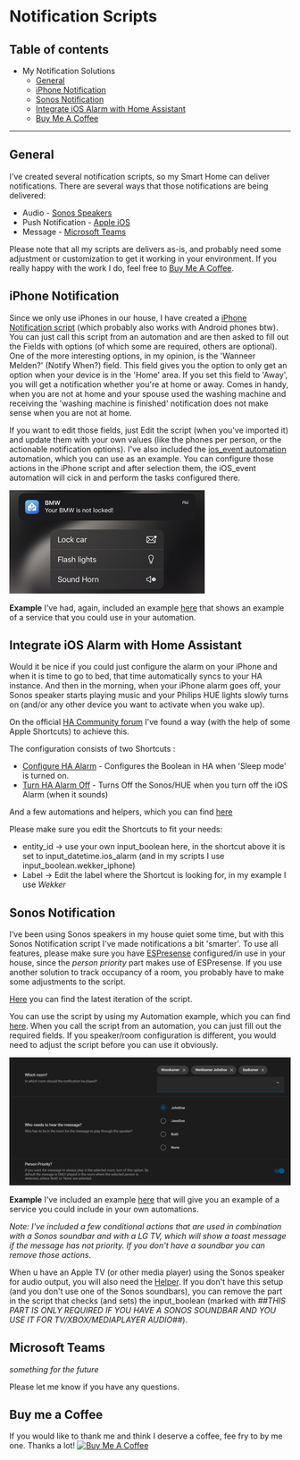 # Notification Scripts

## Table of contents

- My Notification Solutions
  - [General](#general)
  - [iPhone Notification](#iphone-notification)
  - [Sonos Notification](#sonos-notification)
  - [Integrate iOS Alarm with Home Assistant](#integrate-ios-alarm-with-home-assistant)
  - [Buy Me A Coffee](#buy-me-a-coffee)


___

## General

I've created several notification scripts, so my Smart Home can deliver notifications. There are several ways that those notifications are being delivered:

* Audio - [Sonos Speakers](#sonos-notification)
* Push Notification - [Apple iOS](#iphone-notification)
* Message - [Microsoft Teams](#MSTeams)

Please note that all my scripts are delivers as-is, and probably need some adjustment or customization to get it working in your environment. If you really happy with the work I do, feel free to [Buy Me A Coffee](#buy-me-a-coffee).


## iPhone Notification
Since we only use iPhones in our house, I have created a [iPhone Notification script](/Packages/notification/iphone_script_v6.yaml) (which probably also works with Android phones btw). You can just call this script from an automation and are then asked to fill out the Fields with options (of which some are required, others are optional). 
One of the more interesting options, in my opinion, is the 'Wanneer Melden?' (Notify When?) field. This field gives you the option to only get an option when your device is in the 'Home' area. If you set this field to 'Away', you will get a notification whether you're at home or away. Comes in handy, when you are not at home and your spouse used the washing machine and receiving the 'washing machine is finished' notification does not make sense when you are not at home.

If you want to edit those fields, just Edit the script (when you've imported it) and update them with your own values (like the phones per person, or the actionable notification options). I've also included the [ios_event automation](/Packages/iOS_notifications_and_actions/ios_action_-_bmw_-_lock_car-blink_lights-sound_horn.yaml) automation, which you can use as an example. You can configure those actions in the iPhone script and after selection them, the iOS_event automation will cick in and perform the tasks configured there.


![iOS Actionable](./images/ios_actionable01.jpeg)

**Example**
I've had, again, included an example [here](/Packages/notification/iphone_service_example.yaml) that shows an example of a service that you could use in your automation.

## Integrate iOS Alarm with Home Assistant
Would it be nice if you could just configure the alarm on your iPhone and when it is time to go to bed, that time automatically syncs to your HA instance. And then in the morning, when your iPhone alarm goes off, your Sonos speaker starts playing music and your Philips HUE lights slowly turns on (and/or any other device you want to activate when you wake up).

On the official [HA Community forum](https://community.home-assistant.io/t/sync-next-ios16-alarm-clock-in-ha-with-shortcuts-and-companion-app/494726/62) I've found a way (with the help of some Apple Shortcuts) to achieve this. 

The configuration consists of two Shortcuts :

- [Configure HA Alarm](https://www.icloud.com/shortcuts/ee37cd7e90904b38a467a723279665a9) - Configures the Boolean in HA when 'Sleep mode' is turned on. 
- [Turn HA Alarm Off](https://www.icloud.com/shortcuts/ca72d93ecfc7405cab005059c6f0c97c) - Turns Off the Sonos/HUE when you turn off the iOS Alarm (when it sounds)

And a few automations and helpers, which you can find [here](/Packages/house/rooms/bedroom)

Please make sure you edit the Shortcuts to fit your needs:
- entity_id -> use your own input_boolean here, in the shortcut above it is set to input_datetime.ios_alarm (and in my scripts I use input_boolean.wekker_iphone)
- Label -> Edit the label where the Shortcut is looking for, in my example I use *Wekker*

## Sonos Notification
I’ve been using Sonos speakers in my house quiet some time, but with this Sonos Notification script I've made notifications a bit 'smarter'.
To use all features, please make sure you have [ESPresense](https://espresense.com) configured/in use in your house, since the *person priority* part makes use of ESPresense. If you use another solution to track occupancy of a room, you probably have to make some adjustments to the script.

[Here](/Packages/notification/sonos_speaker_script_v7.yaml) you can find the latest iteration of the script. 

You can use the script by using my Automation example, which you can find [here](/Packages/_templates/sonos_notification_example_automation.yaml). When you call the script from an automation, you can just fill out the required fields. If you speaker/room configuration is different, you would need to adjust the script before you can use it obviously. 

![Sonos Person Priority](/images/Sonos_notification_person_priority.png)

**Example**
I've included an example [here](Packages/notification/sonos_service_example.yaml) that will give you an example of a service you could include in your own automations.


*Note: I've included a few conditional actions that are used in combination with a Sonos soundbar and with a LG TV, which will show a toast message if the message has not priority. If you don't have a soundbar you can remove those actions.* 

When u have an Apple TV (or other media player) using the Sonos speaker for audio output, you will also need the [Helper](/Packages/notification/sonos_speaker_helper.yaml). If you don't have this setup (and you don't use one of the Sonos soundbars), you can remove the part in the script that checks (and sets) the input_boolean (marked with *##THIS PART IS ONLY REQUIRED IF YOU HAVE A SONOS SOUNDBAR AND YOU USE IT FOR TV/XBOX/MEDIAPLAYER AUDIO##*).


## Microsoft Teams

*something for the future*

Please let me know if you have any questions.


## Buy me a Coffee

If you would like to thank me and think I deserve a coffee, fee fry to by me one. Thanks a lot!
<a href="https://www.buymeacoffee.com/HelmerNL" target="_blank"><img src="https://cdn.buymeacoffee.com/buttons/v2/default-yellow.png" alt="Buy Me A Coffee" height="41" width="174"></a>